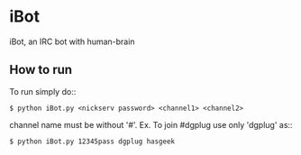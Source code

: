 iBot
====

iBot, an IRC bot with human-brain

How to run
----------

To run simply do::

	$ python iBot.py <nickserv password> <channel1> <channel2>

channel name must be without '#'. Ex. To join #dgplug use only 'dgplug' as::

	$ python iBot.py 12345pass dgplug hasgeek

	